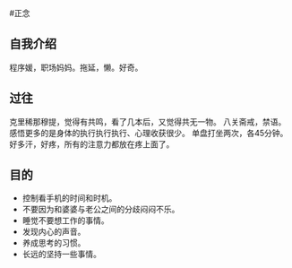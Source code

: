 #正念

## 自我介绍
程序媛，职场妈妈。拖延，懒。好奇。

## 过往
克里稀那穆提，觉得有共鸣，看了几本后，又觉得共无一物。
八关斋戒，禁语。感悟更多的是身体的执行执行执行、心理收获很少。
单盘打坐两次，各45分钟。好多汗，好疼，所有的注意力都放在疼上面了。

## 目的
* 控制看手机的时间和时机。
* 不要因为和婆婆与老公之间的分歧闷闷不乐。
* 睡觉不要想工作的事情。
* 发现内心的声音。
* 养成思考的习惯。
* 长远的坚持一些事情。
